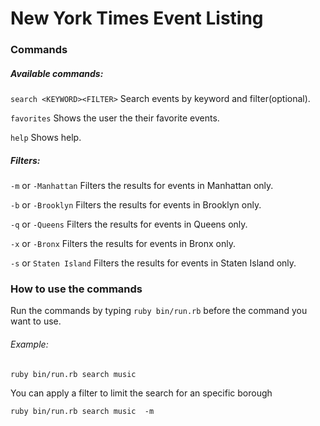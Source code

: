 

# New York Times Event Listing

### Commands

##### Available commands:

`search <KEYWORD><FILTER>`   Search events by keyword and filter(optional).

`favorites`                  Shows the user the their favorite events.

`help`                       Shows help.

##### Filters:
`-m` or `-Manhattan`         Filters the results for events in Manhattan only.

`-b` or `-Brooklyn`          Filters the results for events in Brooklyn only.

`-q` or `-Queens`            Filters the results for events in Queens only.

`-x` or `-Bronx`             Filters the results for events in Bronx only.

`-s` or `Staten Island`      Filters the results for events in Staten Island only.

### How to use the commands

Run the commands by typing `ruby bin/run.rb` before the command you want to use.

###### Example:

`ruby bin/run.rb search music`

You can apply a filter to limit the search for an specific borough

`ruby bin/run.rb search music  -m`

